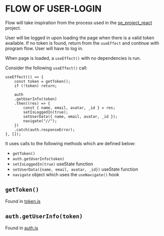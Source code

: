 # FLOW OF USER-LOGIN

Flow will take inspiration from the process used in the [se_project_react](../../../../aaron/OneDrive/Documents/TripleTen/Project%20Materials/Project-Files/se_project_react/se_project_react/) project.

User will be logged in upon loading the page when there is a valid token available. If no token is found, return from the `useEffect` and continue with program flow. User will have to log in.

When page is loaded, a `useEffect()` with no dependencies is run.

Consider the following `useEffect()` call:

    useEffect(() => {
        const token = getToken();
        if (!token) return;

        auth
        .getUserInfo(token)
        .then((res) => {
            const { name, email, avatar, _id } = res;
            setIsLoggedIn(true);
            setUserData({ name, email, avatar, _id });
            navigate("//");
        })
        .catch(auth.responseError);
    }, []);

It uses calls to the following methods which are defined below:

- `getToken()`
- `auth.getUserInfo(token)`
- `setIsLoggedIn(true)` useState function
- `setUserData({name, email, avatar, _id})` useState function
- `navigate` object which uses the `useNavigate()` hook

## `getToken()`

Found in [token.js](../../../../aaron/OneDrive/Documents/TripleTen/Project%20Materials/Project-Files/se_project_react/se_project_react/src/utils/token.js)

## `auth.getUserInfo(token)`

Found in [auth.js](../../../../aaron/OneDrive/Documents/TripleTen/Project%20Materials/Project-Files/se_project_react/se_project_react/src/utils/auth.js)
